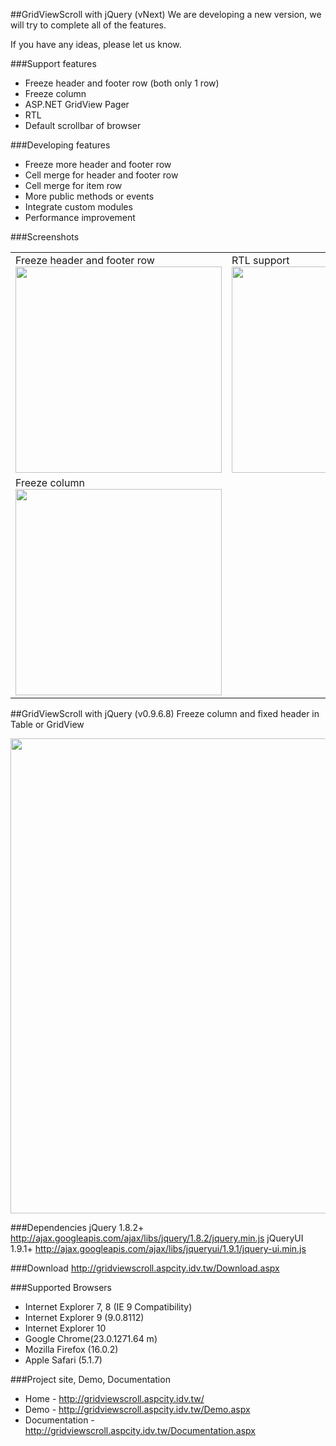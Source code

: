 ##GridViewScroll with jQuery (vNext)
We are developing a new version, we will try to complete all of the features.

If you have any ideas, please let us know.

###Support features
* Freeze header and footer row (both only 1 row)
* Freeze column
* ASP.NET GridView Pager
* RTL
* Default scrollbar of browser

###Developing features
* Freeze more header and footer row
* Cell merge for header and footer row
* Cell merge for item row
* More public methods or events
* Integrate custom modules
* Performance improvement

###Screenshots
<table cellspacing='0' cellpadding='0' border='0' style='width:100%'>
<tr>
<td valign='top'>
Freeze header and footer row<br/>
<img border="0" width="330px" src="https://cloud.githubusercontent.com/assets/1629492/3908664/c8a67bc0-2305-11e4-88d3-e9b70f3cc59d.png"></td>
<td valign='top'>
RTL support<br/>
<img border="0" width="330px" src="https://cloud.githubusercontent.com/assets/1629492/3908665/cad9d7d4-2305-11e4-8ff2-fa8fd222dac9.png"></td>
</tr>
<tr>
<td valign='top'>
Freeze column<br/>
<img border="0" width="330px" src="https://cloud.githubusercontent.com/assets/1629492/3916684/11a6be38-237f-11e4-9541-8f4ea1cf05dc.png"></td>
<td valign='top'></td>
</tr>
</table>



##GridViewScroll with jQuery (v0.9.6.8)
Freeze column and fixed header in Table or GridView

<img border="0" width="760px" border="0" src="http://gridviewscroll.aspcity.idv.tw/images/gridviewscroll_git.png">

###Dependencies
jQuery 1.8.2+
http://ajax.googleapis.com/ajax/libs/jquery/1.8.2/jquery.min.js
jQueryUI 1.9.1+
http://ajax.googleapis.com/ajax/libs/jqueryui/1.9.1/jquery-ui.min.js

###Download
http://gridviewscroll.aspcity.idv.tw/Download.aspx

###Supported Browsers
* Internet Explorer 7, 8 (IE 9 Compatibility)
* Internet Explorer 9 (9.0.8112)
* Internet Explorer 10
* Google Chrome(23.0.1271.64 m)
* Mozilla Firefox (16.0.2)
* Apple Safari (5.1.7)

###Project site, Demo, Documentation
* Home - http://gridviewscroll.aspcity.idv.tw/
* Demo - http://gridviewscroll.aspcity.idv.tw/Demo.aspx
* Documentation - http://gridviewscroll.aspcity.idv.tw/Documentation.aspx
